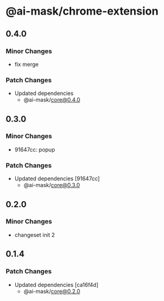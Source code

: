 # @ai-mask/chrome-extension

## 0.4.0

### Minor Changes

- fix merge

### Patch Changes

- Updated dependencies
  - @ai-mask/core@0.4.0

## 0.3.0

### Minor Changes

- 91647cc: popup

### Patch Changes

- Updated dependencies [91647cc]
  - @ai-mask/core@0.3.0

## 0.2.0

### Minor Changes

- changeset init 2

## 0.1.4

### Patch Changes

- Updated dependencies [ca16f4d]
  - @ai-mask/core@0.2.0
